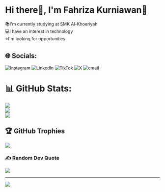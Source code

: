 # Hi there👋, I'm Fahriza Kurniawan🌟
📚I'm currently studying at SMK Al-Khoeriyah<br>💻I have an interest in technology<br>⭐I'm looking for opportunities


## 🌐 Socials:
[![Instagram](https://img.shields.io/badge/Instagram-%23E4405F.svg?logo=Instagram&logoColor=white)](https://www.instagram.com/jstzaa28?igsh=ODN5M203YW5lbzRy) [![LinkedIn](https://img.shields.io/badge/LinkedIn-%230077B5.svg?logo=linkedin&logoColor=white)](https://www.linkedin.com/in/fahriza-kurniawan-877475379?utm_source=share&utm_campaign=share_via&utm_content=profile&utm_medium=android_app) [![TikTok](https://img.shields.io/badge/TikTok-%23000000.svg?logo=TikTok&logoColor=white)](https://www.tiktok.com/@zaa.mp3?_t=ZS-8ytSfjY26Hg&_r=1) [![X](https://img.shields.io/badge/X-black.svg?logo=X&logoColor=white)](https://x.com/@jstzaa28) [![email](https://img.shields.io/badge/Email-D14836?logo=gmail&logoColor=white)](mailto:fahrizakurniawan51@gmail.com) 
# 📊 GitHub Stats:
![](https://github-readme-stats.vercel.app/api?username=jstzaa&theme=tokyonight&hide_border=true&include_all_commits=true&count_private=true)<br/>
![](https://nirzak-streak-stats.vercel.app/?user=jstzaa&theme=tokyonight&hide_border=true)<br/>
![](https://github-readme-stats.vercel.app/api/top-langs/?username=jstzaa&theme=tokyonight&hide_border=true&include_all_commits=true&count_private=true&layout=compact)

## 🏆 GitHub Trophies
![](https://github-profile-trophy.vercel.app/?username=jstzaa&theme=tokyonight&no-frame=true&no-bg=true&margin-w=4)

### ✍️ Random Dev Quote
![](https://quotes-github-readme.vercel.app/api?type=vetical&theme=tokyonight)

---
[![](https://visitcount.itsvg.in/api?id=jstzaa&icon=0&color=0)](https://visitcount.itsvg.in)

<!-- Proudly created with GPRM ( https://gprm.itsvg.in ) -->
